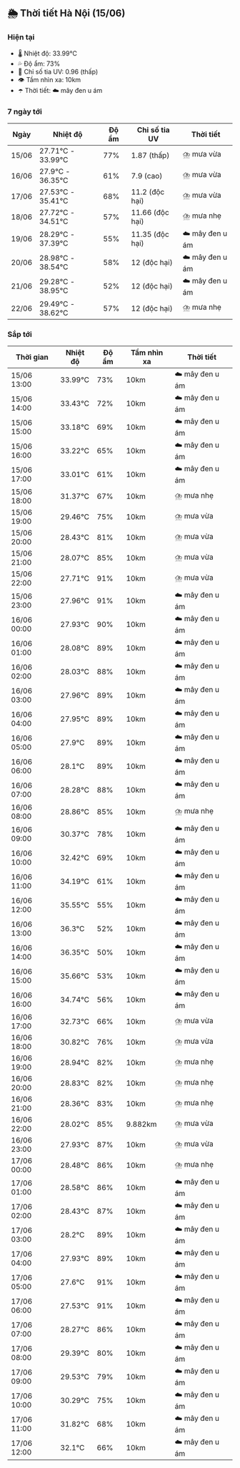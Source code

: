## 🌦️ Thời tiết Hà Nội (15/06)

### Hiện tại

- 🌡️ Nhiệt độ: 33.99℃
- 💦 Độ ẩm: 73%
- 🌟 Chỉ số tia UV: 0.96 (thấp)
- 👁️ Tầm nhìn xa: 10km
- ☂️ Thời tiết: ☁️ mây đen u ám

### 7 ngày tới

| Ngày | Nhiệt độ | Độ ẩm | Chỉ số tia UV | Thời tiết |
| --- | --- | --- | --- | --- |
| 15/06 | 27.71℃ - 33.99℃ | 77% | 1.87 (thấp) | ⛈️ mưa vừa |
| 16/06 | 27.9℃ - 36.35℃ | 61% | 7.9 (cao) | ⛈️ mưa vừa |
| 17/06 | 27.53℃ - 35.41℃ | 68% | 11.2 (độc hại) | ⛈️ mưa vừa |
| 18/06 | 27.72℃ - 34.51℃ | 57% | 11.66 (độc hại) | ⛈️ mưa nhẹ |
| 19/06 | 28.29℃ - 37.39℃ | 55% | 11.35 (độc hại) | ☁️ mây đen u ám |
| 20/06 | 28.98℃ - 38.54℃ | 58% | 12 (độc hại) | ☁️ mây đen u ám |
| 21/06 | 29.28℃ - 38.95℃ | 52% | 12 (độc hại) | ☁️ mây đen u ám |
| 22/06 | 29.49℃ - 38.62℃ | 57% | 12 (độc hại) | ⛈️ mưa nhẹ |

### Sắp tới

| Thời gian | Nhiệt độ | Độ ẩm | Tầm nhìn xa | Thời tiết |
| --- | --- | --- | --- | --- |
| 15/06 13:00 | 33.99℃ | 73% | 10km | ☁️ mây đen u ám |
| 15/06 14:00 | 33.43℃ | 72% | 10km | ☁️ mây đen u ám |
| 15/06 15:00 | 33.18℃ | 69% | 10km | ☁️ mây đen u ám |
| 15/06 16:00 | 33.22℃ | 65% | 10km | ☁️ mây đen u ám |
| 15/06 17:00 | 33.01℃ | 61% | 10km | ☁️ mây đen u ám |
| 15/06 18:00 | 31.37℃ | 67% | 10km | ⛈️ mưa nhẹ |
| 15/06 19:00 | 29.46℃ | 75% | 10km | ⛈️ mưa vừa |
| 15/06 20:00 | 28.43℃ | 81% | 10km | ⛈️ mưa vừa |
| 15/06 21:00 | 28.07℃ | 85% | 10km | ⛈️ mưa vừa |
| 15/06 22:00 | 27.71℃ | 91% | 10km | ⛈️ mưa vừa |
| 15/06 23:00 | 27.96℃ | 91% | 10km | ☁️ mây đen u ám |
| 16/06 00:00 | 27.93℃ | 90% | 10km | ☁️ mây đen u ám |
| 16/06 01:00 | 28.08℃ | 89% | 10km | ☁️ mây đen u ám |
| 16/06 02:00 | 28.03℃ | 88% | 10km | ☁️ mây đen u ám |
| 16/06 03:00 | 27.96℃ | 89% | 10km | ☁️ mây đen u ám |
| 16/06 04:00 | 27.95℃ | 89% | 10km | ☁️ mây đen u ám |
| 16/06 05:00 | 27.9℃ | 89% | 10km | ☁️ mây đen u ám |
| 16/06 06:00 | 28.1℃ | 89% | 10km | ☁️ mây đen u ám |
| 16/06 07:00 | 28.28℃ | 88% | 10km | ☁️ mây đen u ám |
| 16/06 08:00 | 28.86℃ | 85% | 10km | ⛈️ mưa nhẹ |
| 16/06 09:00 | 30.37℃ | 78% | 10km | ☁️ mây đen u ám |
| 16/06 10:00 | 32.42℃ | 69% | 10km | ☁️ mây đen u ám |
| 16/06 11:00 | 34.19℃ | 61% | 10km | ☁️ mây đen u ám |
| 16/06 12:00 | 35.55℃ | 55% | 10km | ☁️ mây đen u ám |
| 16/06 13:00 | 36.3℃ | 52% | 10km | ☁️ mây đen u ám |
| 16/06 14:00 | 36.35℃ | 50% | 10km | ☁️ mây đen u ám |
| 16/06 15:00 | 35.66℃ | 53% | 10km | ☁️ mây đen u ám |
| 16/06 16:00 | 34.74℃ | 56% | 10km | ☁️ mây đen u ám |
| 16/06 17:00 | 32.73℃ | 66% | 10km | ⛈️ mưa vừa |
| 16/06 18:00 | 30.82℃ | 76% | 10km | ⛈️ mưa vừa |
| 16/06 19:00 | 28.94℃ | 82% | 10km | ⛈️ mưa nhẹ |
| 16/06 20:00 | 28.83℃ | 82% | 10km | ⛈️ mưa nhẹ |
| 16/06 21:00 | 28.36℃ | 83% | 10km | ⛈️ mưa nhẹ |
| 16/06 22:00 | 28.02℃ | 85% | 9.882km | ⛈️ mưa vừa |
| 16/06 23:00 | 27.93℃ | 87% | 10km | ⛈️ mưa vừa |
| 17/06 00:00 | 28.48℃ | 86% | 10km | ⛈️ mưa nhẹ |
| 17/06 01:00 | 28.58℃ | 86% | 10km | ☁️ mây đen u ám |
| 17/06 02:00 | 28.43℃ | 87% | 10km | ☁️ mây đen u ám |
| 17/06 03:00 | 28.2℃ | 89% | 10km | ☁️ mây đen u ám |
| 17/06 04:00 | 27.93℃ | 89% | 10km | ☁️ mây đen u ám |
| 17/06 05:00 | 27.6℃ | 91% | 10km | ☁️ mây đen u ám |
| 17/06 06:00 | 27.53℃ | 91% | 10km | ☁️ mây đen u ám |
| 17/06 07:00 | 28.27℃ | 86% | 10km | ☁️ mây đen u ám |
| 17/06 08:00 | 29.39℃ | 80% | 10km | ☁️ mây đen u ám |
| 17/06 09:00 | 29.53℃ | 79% | 10km | ☁️ mây đen u ám |
| 17/06 10:00 | 30.29℃ | 75% | 10km | ☁️ mây đen u ám |
| 17/06 11:00 | 31.82℃ | 68% | 10km | ☁️ mây đen u ám |
| 17/06 12:00 | 32.1℃ | 66% | 10km | ☁️ mây đen u ám |
